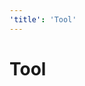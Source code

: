 ```yaml
---
'title': 'Tool'
---
```


# Tool


<!-- ##DOCS-SOURCER-START
{
  "sourcePlugin": "local-copier",
  "hash": "7b9768e8298d0d83fd9e1ccc3a2328b1"
}
##DOCS-SOURCER-END -->
